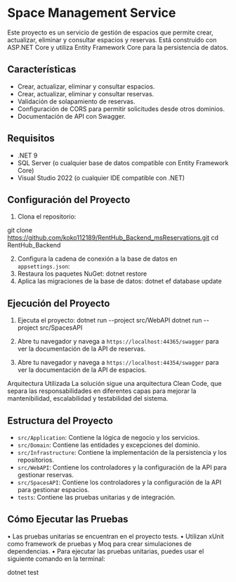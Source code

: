 # Space Management Service

Este proyecto es un servicio de gestión de espacios que permite crear, actualizar, eliminar y consultar espacios y reservas. Está construido con ASP.NET Core y utiliza Entity Framework Core para la persistencia de datos.

## Características

- Crear, actualizar, eliminar y consultar espacios.
- Crear, actualizar, eliminar y consultar reservas.
- Validación de solapamiento de reservas.
- Configuración de CORS para permitir solicitudes desde otros dominios.
- Documentación de API con Swagger.

## Requisitos

- .NET 9
- SQL Server (o cualquier base de datos compatible con Entity Framework Core)
- Visual Studio 2022 (o cualquier IDE compatible con .NET)

## Configuración del Proyecto

1. Clona el repositorio:

git clone https://github.com/koko112189/RentHub_Backend_msReservations.git
cd RentHub_Backend

2. Configura la cadena de conexión a la base de datos en `appsettings.json`:
3. Restaura los paquetes NuGet:
   dotnet restore
4. Aplica las migraciones de la base de datos:
   dotnet ef database update

## Ejecución del Proyecto

1. Ejecuta el proyecto:
   dotnet run --project src/WebAPI
   dotnet run --project src/SpacesAPI

2. Abre tu navegador y navega a `https://localhost:44365/swagger` para ver la documentación de la API de reservas.
3. Abre tu navegador y navega a `https://localhost:44354/swagger` para ver la documentación de la API de espacios.

Arquitectura Utilizada
La solución sigue una arquitectura Clean Code, que separa las responsabilidades en diferentes capas para mejorar la mantenibilidad, escalabilidad y testabilidad del sistema.

## Estructura del Proyecto

- `src/Application`: Contiene la lógica de negocio y los servicios.
- `src/Domain`: Contiene las entidades y excepciones del dominio.
- `src/Infrastructure`: Contiene la implementación de la persistencia y los repositorios.
- `src/WebAPI`: Contiene los controladores y la configuración de la API para gestionar reservas.
- `src/SpacesAPI`: Contiene los controladores y la configuración de la API para gestionar espacios.
- `tests`: Contiene las pruebas unitarias y de integración.

## Cómo Ejecutar las Pruebas
•	Las pruebas unitarias se encuentran en el proyecto tests.
•	Utilizan xUnit como framework de pruebas y Moq para crear simulaciones de dependencias.
•	Para ejecutar las pruebas unitarias, puedes usar el siguiente comando en la terminal:

 dotnet test

   
